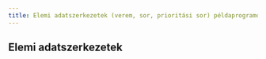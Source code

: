 ```yaml
---
title: Elemi adatszerkezetek (verem, sor, prioritási sor) példaprogramok futtatása
---
```

## Elemi adatszerkezetek

<Adatszerk />

